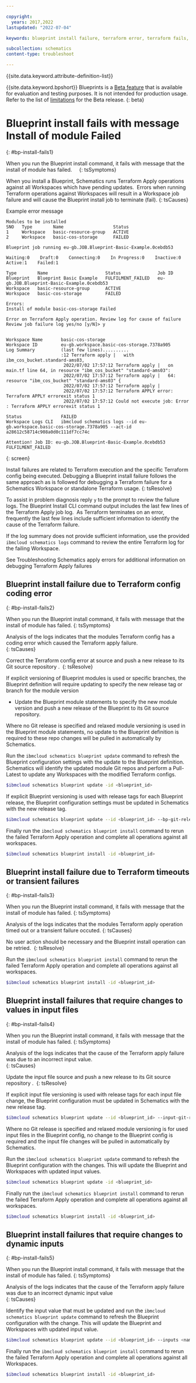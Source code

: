 ```yaml
---

copyright:
  years: 2017,2022
lastupdated: "2022-07-04"

keywords: blueprint install failure, terraform error, terraform fails, install fails 

subcollection: schematics
content-type: troubleshoot

---
```


{{site.data.keyword.attribute-definition-list}}

{{site.data.keyword.bpshort}} Blueprints is a [Beta feature](/docs/schematics?topic=schematics-bp-beta-limitations) that is available for evaluation and testing purposes. It is not intended for production usage. Refer to the list of [limitations](/docs/schematics?topic=schematics-bp-beta-limitations) for the Beta release.
{: beta}

# Blueprint install fails with message Install of module Failed
{: #bp-install-fails1}

When you run the Blueprint install command, it fails with message that the install of module has failed.    
{: tsSymptoms}

When you install a Blueprint, Schematics runs Terraform Apply operations against all Workspaces which have pending updates.  Errors when running Terraform operations against Workspaces will result in a Workspace job failure and will cause the Blueprint install job to terminate (fail). 
{: tsCauses}

Example error message

```text
Modules to be installed
SNO   Type        Name                   Status   
1     Workspace   basic-resource-group   ACTIVE   
2     Workspace   basic-cos-storage      FAILED   
      
Blueprint job running eu-gb.JOB.Blueprint-Basic-Example.0cebdb53

Waiting:0    Draft:0    Connecting:0    In Progress:0    Inactive:0    Active:1    Failed:1   

Type        Name                      Status              Job ID   
Blueprint   Blueprint Basic Example   FULFILMENT_FAILED   eu-gb.JOB.Blueprint-Basic-Example.0cebdb53   
Workspace   basic-resource-group      ACTIVE                 
Workspace   basic-cos-storage         FAILED                 
            
Errors:
Install of module basic-cos-storage Failed

Error on Terraform Apply operation. Review log for cause of failure
Review job failure log yes/no [y/N]> y


Workspace Name       basic-cos-storage   
Workspace ID         eu-gb.workspace.basic-cos-storage.7378a905   
Log Summary          (last few lines)..........   
                     :12 Terraform apply |   with ibm_cos_bucket.standard-ams03,   
                      2022/07/02 17:57:12 Terraform apply |   on main.tf line 64, in resource "ibm_cos_bucket" "standard-ams03":   
                      2022/07/02 17:57:12 Terraform apply |   64: resource "ibm_cos_bucket" "standard-ams03" {   
                      2022/07/02 17:57:12 Terraform apply |    
                      2022/07/02 17:57:12 Terraform APPLY error: Terraform APPLY errorexit status 1   
                      2022/07/02 17:57:12 Could not execute job: Error : Terraform APPLY errorexit status 1   
                        
Status               FAILED   
Workspace Logs CLI   ibmcloud schematics logs --id eu-gb.workspace.basic-cos-storage.7378a905 --act-id a28612c58714c908a0d0c111df7cc74c   
                        
Attention! Job ID: eu-gb.JOB.Blueprint-Basic-Example.0cebdb53 FULFILMENT_FAILED
```
{: screen}

Install failures are related to Terraform execution and the specific Terraform config being executed. Debugging a Blueprint install failure follows the same approach as is followed for debugging a Terraform failure for a Schematics Workspace or standalone Terraform usage. 
{: tsResolve} 

To assist in problem diagnosis reply `y` to the prompt to review the failure logs. The Blueprint Install CLI command output includes the last few lines of the Terraform Apply job log.  As Terraform terminates on an error, frequently the last few lines include sufficient information to identify the cause of the Terraform failure. 

If the log summary does not provide sufficient information, use the provided `ibmcloud schematics logs` command to review the entire Terraform log for the failing Workspace.

See Troubleshooting Schematics apply errors for additional information on debugging Terraform Apply failures  


## Blueprint install failure due to Terraform config coding error  
{: #bp-install-fails2}

When you run the Blueprint install command, it fails with message that the install of module has failed. 
{: tsSymptoms}

Analysis of the logs indicates that the modules Terraform config has a coding error which caused the Terraform apply failure.  
{: tsCauses}


Correct the Terraform config error at source and push a new release to its Git source repository . 
{: tsResolve} 

If explicit versioning of Blueprint modules is used or specific branches, the Blueprint definition will require updating to specify the new release tag or branch for the module version
- Update the Blueprint module statements to specify the new module version and push a new release of the Blueprint to its Git source repository.

Where no Git release is specified and relaxed module versioning is used in the Blueprint module statements, no update to the Blueprint definition is required to these repo changes will be pulled in automatically by Schematics.  


Run the `ibmcloud schematics blueprint update` command to refresh the Blueprint configuration settings with the update to the Blueprint definition. Schematics will identify the updated module Git repos and perform a Pull-Latest to update any Workspaces with the modified Terraform configs.  


```sh
$ibmcloud schematics blueprint update -id <blueprint_id> 
```

If explicit Blueprint versioning is used with release tags for each Blueprint release, the Blueprint configuration settings must be updated in Schematics with the new release tag.  


```sh
$ibmcloud schematics blueprint update --id <blueprint_id> --bp-git-release x.y.z  
```

Finally run the `ibmcloud schematics blueprint install` command to rerun the failed Terraform Apply operation and complete all operations against all workspaces.  


```sh
$ibmcloud schematics blueprint install -id <blueprint_id> 
```





## Blueprint install failure due to Terraform timeouts or transient failures 
{: #bp-install-fails3}

When you run the Blueprint install command, it fails with message that the install of module has failed. 
{: tsSymptoms}

Analysis of the logs indicates that the modules Terraform apply operation timed out or a transient failure occuted. 
{: tsCauses}


No user action should be necessary and the Blueprint install operation can be retried. 
{: tsResolve} 

Run the `ibmcloud schematics blueprint install` command to rerun the failed Terraform Apply operation and complete all operations against all workspaces.  


```sh
$ibmcloud schematics blueprint install -id <blueprint_id> 
```



## Blueprint install failures that require changes to values in input files  
{: #bp-install-fails4}

When you run the Blueprint install command, it fails with message that the install of module has failed. 
{: tsSymptoms}

Analysis of the logs indicates that the cause of the Terraform apply failure was due to an incorrect input value.  
{: tsCauses}


Update the input file source and push a new release to its Git source repository . 
{: tsResolve} 

If explicit input file versioning is used with release tags for each input file change, the Blueprint configuration must be updated in Schematics with the new release tag.  

```sh
$ibmcloud schematics blueprint update --id <blueprint_id> --input-git-release x.y.z  
```

Where no Git release is specified and relaxed module versioning is for used input files in the Blueprint config, no change to the Blueprint config is required and the input file changes will be pulled in automatically by Schematics.  

Run the `ibmcloud schematics blueprint update` command to refresh the Blueprint configuration with the changes. This will update the Blueprint and Workspaces with updated input values. 

```sh
$ibmcloud schematics blueprint update -id <blueprint_id> 
```

Finally run the `ibmcloud schematics blueprint install` command to rerun the failed Terraform Apply operation and complete all operations against all workspaces.  


```sh
$ibmcloud schematics blueprint install -id <blueprint_id> 
```




## Blueprint install failures that require changes to dynamic inputs
{: #bp-install-fails5}

When you run the Blueprint install command, it fails with message that the install of module has failed. 
{: tsSymptoms}

Analysis of the logs indicates that the cause of the Terraform apply failure was due to an incorrect dynamic input value  
{: tsCauses}

Identify the input value that must be updated and run the `ibmcloud schematics blueprint update` command to refresh the Blueprint configuration with the change. This will update the Blueprint and Workspaces with updated input value. 


```sh
$ibmcloud schematics blueprint update --id <blueprint_id> --inputs <name>=<value>
```

Finally run the `ibmcloud schematics blueprint install` command to rerun the failed Terraform Apply operation and complete all operations against all Workspaces.  


```sh
$ibmcloud schematics blueprint install -id <blueprint_id> 
```
